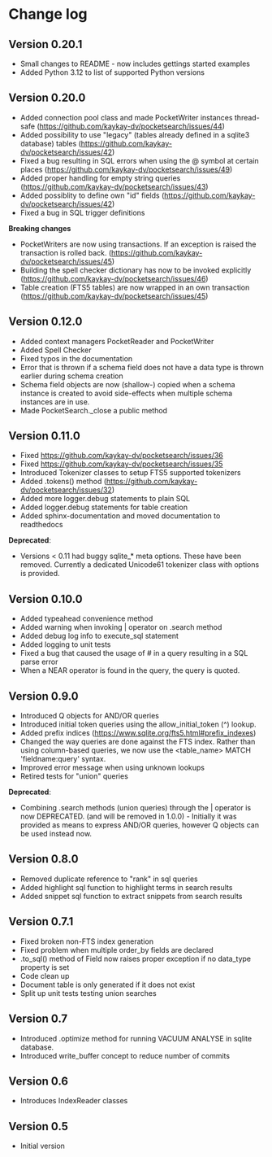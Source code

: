 # Change log

## Version 0.20.1
* Small changes to README - now includes gettings started examples
* Added Python 3.12 to list of supported Python versions

## Version 0.20.0
* Added connection pool class and made PocketWriter instances thread-safe (https://github.com/kaykay-dv/pocketsearch/issues/44)
* Added possibility to use "legacy" (tables already defined in a sqlite3 database) tables (https://github.com/kaykay-dv/pocketsearch/issues/42)
* Fixed a bug resulting in SQL errors when using the @ symbol at certain places (https://github.com/kaykay-dv/pocketsearch/issues/49)
* Added proper handling for empty string queries (https://github.com/kaykay-dv/pocketsearch/issues/43)
* Added possiblity to define own "id" fields (https://github.com/kaykay-dv/pocketsearch/issues/42)
* Fixed a bug in SQL trigger definitions

**Breaking changes**
* PocketWriters are now using transactions. If an exception is raised the transaction is rolled back. (https://github.com/kaykay-dv/pocketsearch/issues/45)
* Building the spell checker dictionary has now to be invoked explicitly (https://github.com/kaykay-dv/pocketsearch/issues/46)
* Table creation (FTS5 tables) are now wrapped in an own transaction (https://github.com/kaykay-dv/pocketsearch/issues/45)

## Version 0.12.0
* Added context managers PocketReader and PocketWriter
* Added Spell Checker
* Fixed typos in the documentation
* Error that is thrown if a schema field does not have a data type is thrown earlier during schema creation
* Schema field objects are now (shallow-) copied when a schema instance is created to avoid side-effects when multiple schema instances are in use.
* Made PocketSearch._close a public method

## Version 0.11.0
* Fixed https://github.com/kaykay-dv/pocketsearch/issues/36
* Fixed https://github.com/kaykay-dv/pocketsearch/issues/35
* Introduced Tokenizer classes to setup FTS5 supported tokenizers
* Added .tokens() method (https://github.com/kaykay-dv/pocketsearch/issues/32)
* Added more logger.debug statements to plain SQL
* Added logger.debug statements for table creation
* Added sphinx-documentation and moved documentation to readthedocs

**Deprecated**:

* Versions < 0.11 had buggy sqlite_* meta options. These have been removed. Currently 
a dedicated Unicode61 tokenizer class with options is provided.

## Version 0.10.0
* Added typeahead convenience method
* Added warning when invoking | operator on .search method
* Added debug log info to execute_sql statement
* Added logging to unit tests
* Fixed a bug that caused the usage of # in a query resulting in a SQL parse error
* When a NEAR operator is found in the query, the query is quoted.

## Version 0.9.0
* Introduced Q objects for AND/OR queries
* Introduced initial token queries using the allow_initial_token (^) lookup.
* Added prefix indices (https://www.sqlite.org/fts5.html#prefix_indexes)
* Changed the way queries are done against the FTS index. Rather than using column-based queries, we now use the <table_name> MATCH 'fieldname:query' syntax.
* Improved error message when using unknown lookups
* Retired tests for "union" queries

**Deprecated**:

* Combining .search methods (union queries) through the | operator is now DEPRECATED. (and will be removed in 1.0.0) - Initially it was provided as means to express AND/OR queries, however Q objects can be used instead now. 

## Version 0.8.0
* Removed duplicate reference to "rank" in sql queries
* Added highlight sql function to highlight terms in search results
* Added snippet sql function to extract snippets from search results

## Version 0.7.1
* Fixed broken non-FTS index generation
* Fixed problem when multiple order_by fields are declared
* .to_sql() method of Field now raises proper exception if no data_type property is set
* Code clean up
* Document table is only generated if it does not exist
* Split up unit tests testing union searches

## Version 0.7
* Introduced .optimize method for running VACUUM ANALYSE in sqlite database.
* Introduced write_buffer concept to reduce number of commits

## Version 0.6
* Introduces IndexReader classes

## Version 0.5
* Initial version
